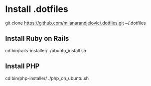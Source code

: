 # Install .dotfiles
git clone https://github.com/milanarandjelovic/.dotfiles.git ~/.dotfiles

## Install Ruby on Rails
cd bin/rails-installer/
./ubuntu_install.sh

## Install PHP
cd bin/php-installer/
./php_on_ubuntu.sh
